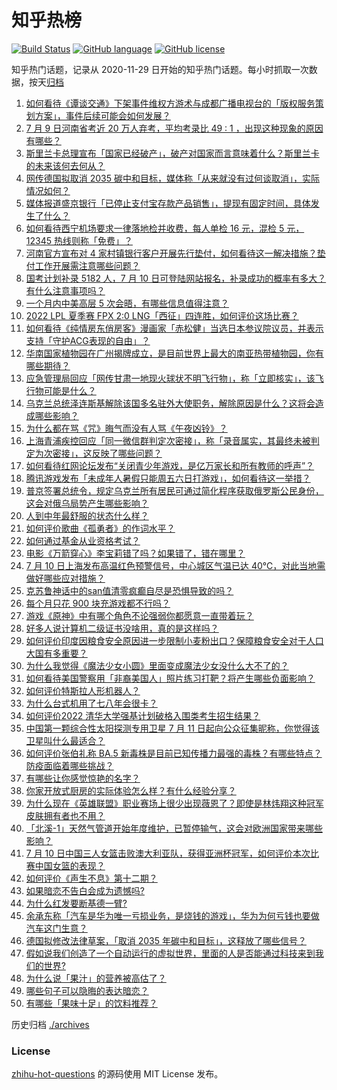 # 知乎热榜
[![Build Status](https://github.com/ToWeLong/zhihu-hot-questions/workflows/CI/badge.svg)](https://github.com/ToWeLong/zhihu-hot-questions/actions)
[![GitHub language](https://img.shields.io/badge/language-golang-orange.svg)](https://golang.org/)
[![GitHub license](https://img.shields.io/github/license/ToWeLong/zhihu-hot-questions)](https://github.com/ToWeLong/zhihu-hot-questions/blob/main/LICENSE)

知乎热门话题，记录从 2020-11-29 日开始的知乎热门话题。每小时抓取一次数据，按天[归档](./archives)

<!-- BEGIN -->

1. [如何看待《谭谈交通》下架事件维权方游术与成都广播电视台的「版权服务策划方案」，事件后续可能会如何发展？](https://www.zhihu.com/question/542722918)
1. [7 月 9 日河南省考近 20 万人弃考，平均考录比 49 : 1 ，出现这种现象的原因有哪些？](https://www.zhihu.com/question/542529188)
1. [斯里兰卡总理宣布「国家已经破产」，破产对国家而言意味着什么？斯里兰卡的未来该何去何从？](https://www.zhihu.com/question/542572777)
1. [网传德国拟取消 2035 碳中和目标，媒体称「从来就没有过何谈取消」，实际情况如何？](https://www.zhihu.com/question/542715909)
1. [媒体报道盛京银行「已停止支付宝存款产品销售」，提现有固定时间，具体发生了什么？](https://www.zhihu.com/question/542727996)
1. [如何看待西宁机场要求一律落地检并收费，每人单检 16 元，混检 5 元，12345 热线则称「免费」？](https://www.zhihu.com/question/542518044)
1. [河南官方宣布对 4 家村镇银行客户开展先行垫付，如何看待这一解决措施？垫付工作开展需注意哪些问题？](https://www.zhihu.com/question/542766421)
1. [国考计划补录 5182 人，7 月 10 日可登陆网站报名，补录成功的概率有多大？有什么注意事项吗？](https://www.zhihu.com/question/542420363)
1. [一个月内中美高层 5 次会晤，有哪些信息值得注意？](https://www.zhihu.com/question/542694494)
1. [2022 LPL 夏季赛 FPX 2:0 LNG「西征」四连胜，如何评价这场比赛？](https://www.zhihu.com/question/542714910)
1. [如何看待《纯情房东俏房客》漫画家「赤松健」当选日本参议院议员，并表示支持「守护ACG表现的自由」？](https://www.zhihu.com/question/542695518)
1. [华南国家植物园在广州揭牌成立，是目前世界上最大的南亚热带植物园，你有哪些期待？](https://www.zhihu.com/question/542623531)
1. [应急管理局回应「网传甘肃一地现火球状不明飞行物」，称「立即核实」，该飞行物可能是什么？](https://www.zhihu.com/question/542705598)
1. [乌克兰总统泽连斯基解除该国多名驻外大使职务，解除原因是什么？这将会造成哪些影响？](https://www.zhihu.com/question/542545583)
1. [为什么都在骂《咒》晦气而没有人骂《午夜凶铃》？](https://www.zhihu.com/question/542443467)
1. [上海青浦疾控回应「同一微信群判定次密接」，称「录音属实，其最终未被判定为次密接」，这反映了哪些问题？](https://www.zhihu.com/question/542754261)
1. [如何看待红网论坛发布“关闭青少年游戏，是亿万家长和所有教师的呼声”？](https://www.zhihu.com/question/542208955)
1. [腾讯游戏发布「未成年人暑假只能周五六日打游戏」，如何看待这一举措？](https://www.zhihu.com/question/542658406)
1. [普京签署总统令，规定乌克兰所有居民可通过简化程序获取俄罗斯公民身份，这会对俄乌局势产生哪些影响？](https://www.zhihu.com/question/542758889)
1. [人到中年最舒服的状态什么样？](https://www.zhihu.com/question/532824103)
1. [如何评价歌曲《孤勇者》的作词水平？](https://www.zhihu.com/question/500442261)
1. [如何通过基金从业资格考试？](https://www.zhihu.com/question/49421538)
1. [电影《万箭穿心》李宝莉错了吗？如果错了，错在哪里？](https://www.zhihu.com/question/25433201)
1. [7 月 10 日上海发布高温红色预警信号，中心城区气温已达 40℃，对此当地需做好哪些应对措施？](https://www.zhihu.com/question/542530250)
1. [克苏鲁神话中的san值清零疯癫自尽是恐惧导致的吗？](https://www.zhihu.com/question/526902829)
1. [每个月只花 900 块充游戏都不行吗？](https://www.zhihu.com/question/541653640)
1. [游戏《原神》中有哪个角色不论强弱你都愿意一直带着玩？](https://www.zhihu.com/question/490296851)
1. [好多人说计算机二级证书没啥用，真的是这样吗？](https://www.zhihu.com/question/432050455)
1. [如何评价印度因粮食安全原因进一步限制小麦粉出口？保障粮食安全对于人口大国有多重要？](https://www.zhihu.com/question/542089876)
1. [为什么我觉得《魔法少女小圆》里面变成魔法少女没什么大不了的？](https://www.zhihu.com/question/477674738)
1. [如何看待美国警察用「非裔美国人」照片练习打靶？将产生哪些负面影响？](https://www.zhihu.com/question/541988770)
1. [如何评价特斯拉人形机器人？](https://www.zhihu.com/question/481172803)
1. [为什么台式机用了七八年会很卡？](https://www.zhihu.com/question/540761683)
1. [如何评价2022 清华大学强基计划破格入围类考生招生结果？](https://www.zhihu.com/question/541735862)
1. [中国第一颗综合性太阳探测专用卫星 7 月 11 日起向公众征集昵称，你觉得该卫星叫什么最适合？](https://www.zhihu.com/question/542623992)
1. [如何评价张伯礼称 BA.5 新毒株是目前已知传播力最强的毒株？有哪些特点？防疫面临着哪些挑战？](https://www.zhihu.com/question/542514584)
1. [有哪些让你感觉惊艳的名字？](https://www.zhihu.com/question/268450915)
1. [你家开放式厨房的实际体验怎么样？有什么经验分享？](https://www.zhihu.com/question/477220550)
1. [为什么现在《英雄联盟》职业赛场上很少出现薇恩了？即使是林炜翔这种冠军皮肤拥有者也不用？](https://www.zhihu.com/question/540719090)
1. [「北溪-1」天然气管道开始年度维护，已暂停输气，这会对欧洲国家带来哪些影响？](https://www.zhihu.com/question/542626107)
1. [7 月 10 日中国三人女篮击败澳大利亚队，获得亚洲杯冠军，如何评价本次比赛中国女篮的表现？](https://www.zhihu.com/question/542570889)
1. [如何评价《声生不息》第十二期？](https://www.zhihu.com/question/534977105)
1. [如果暗恋不告白会成为遗憾吗?](https://www.zhihu.com/question/542347182)
1. [为什么红发要断基德一臂?](https://www.zhihu.com/question/444579935)
1. [余承东称「汽车是华为唯一亏损业务，是烧钱的游戏」，华为为何亏钱也要做汽车这门生意？](https://www.zhihu.com/question/542017794)
1. [德国拟修改法律草案，「取消 2035 年碳中和目标」，这释放了哪些信号？](https://www.zhihu.com/question/542688189)
1. [假如说我们创造了一个自动运行的虚拟世界，里面的人是否能通过科技来到我们的世界?](https://www.zhihu.com/question/541452733)
1. [为什么说「果汁」的营养被高估了？](https://www.zhihu.com/question/542238157)
1. [哪些句子可以隐晦的表达暗恋？](https://www.zhihu.com/question/541658166)
1. [有哪些「果味十足」的饮料推荐？](https://www.zhihu.com/question/540198769)

<!-- END -->

历史归档 [./archives](./archives)


### License
[zhihu-hot-questions](https://github.com/towelong/zhihu-hot-questions) 的源码使用 MIT License 发布。